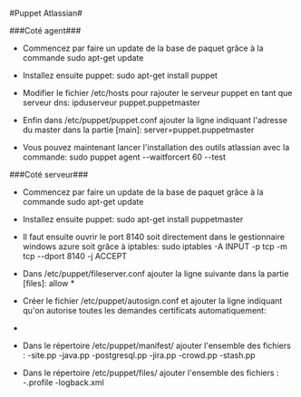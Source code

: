 #Puppet Atlassian#

###Coté agent###

- Commencez par faire un update de la base de paquet grâce à la commande 
sudo apt-get update

- Installez ensuite puppet:
sudo apt-get install puppet

- Modifier le fichier /etc/hosts pour rajouter le serveur puppet en tant que serveur dns:
ipduserveur	puppet.puppetmaster

- Enfin dans /etc/puppet/puppet.conf ajouter la ligne indiquant l'adresse du master dans la partie [main]:
server=puppet.puppetmaster

- Vous pouvez maintenant lancer l'installation des outils atlassian avec la commande:
sudo puppet agent --waitforcert 60 --test

###Coté serveur###

- Commencez par faire un update de la base de paquet grâce à la commande 
sudo apt-get update

- Installez ensuite puppet:
sudo apt-get install puppetmaster

- Il faut ensuite ouvrir le port 8140 soit directement dans le gestionnaire windows azure soit grâce à iptables:
sudo iptables -A INPUT -p tcp -m tcp --dport 8140 -j ACCEPT

- Dans /etc/puppet/fileserver.conf ajouter la ligne suivante dans la partie [files]:
allow *

- Créer le fichier /etc/puppet/autosign.conf et ajouter la ligne indiquant qu'on autorise toutes les demandes certificats automatiquement:
*

- Dans le répertoire /etc/puppet/manifest/ ajouter l'ensemble des fichiers :
	-site.pp
	-java.pp
	-postgresql.pp
	-jira.pp
	-crowd.pp
	-stash.pp

- Dans le répertoire /etc/puppet/files/ ajouter l'ensemble des fichiers :
	-.profile
	-logback.xml